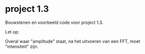 # project 1.3
Bouwstenen en voorbeeld code voor project 1.3.

Let op: 

Overal waar "amplitude" staat, na het uitvoeren van een FFT, moet "intensiteit" zijn.
